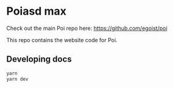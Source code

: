 # Poiasd max

Check out the main Poi repo here: https://github.com/egoist/poi

This repo contains the website code for Poi.

## Developing docs

```bash
yarn 
yarn dev
```
